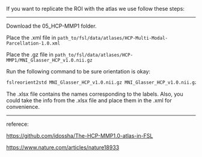 If you want to replicate the ROI with the atlas we use follow these steps:

---

Download the 05_HCP-MMP1 folder.

Place the .xml file in `path_to/fsl/data/atlases/HCP-Multi-Modal-Parcellation-1.0.xml`

Place the .gz file in `path_to/fsl/data/atlases/HCP-MMP1/MNI_Glasser_HCP_v1.0.nii.gz`

Run the following command to be sure orientation is okay:

```bash
fslreorient2std MNI_Glasser_HCP_v1.0.nii.gz MNI_Glasser_HCP_v1.0.nii.gz

```

The .xlsx file contains the names corresponding to the labels. Also, you could take the info from the .xlsx file and place them in the .xml for convenience.

---

referece:

https://github.com/idossha/The-HCP-MMP1.0-atlas-in-FSL

https://www.nature.com/articles/nature18933

